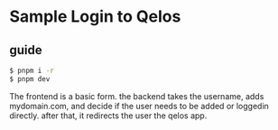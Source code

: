 # Sample Login to Qelos

## guide

```sh
$ pnpm i -r
$ pnpm dev
```

The frontend is a basic form.
the backend takes the username, adds mydomain.com, and decide if the user needs to be added or loggedin directly.
after that, it redirects the user the qelos app.
